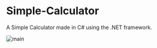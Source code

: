 # Simple-Calculator

A Simple Calculator made in C# using the .NET framework.

![main](http://salloiacono.com/wp-content/uploads/2016/02/simple-calculator.png "Simple Calculator Screen")
